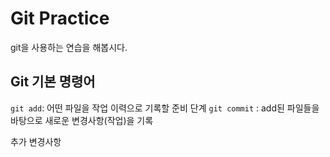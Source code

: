 # Git Practice

git을 사용하는 연습을 해봅시다.

## Git 기본 명령어

`git add`: 어떤 파일을 작업 이력으로 기록할 준비 단계
`git commit` : add된 파일들을 바탕으로 새로운 변경사항(작업)을 기록

추가 변경사항